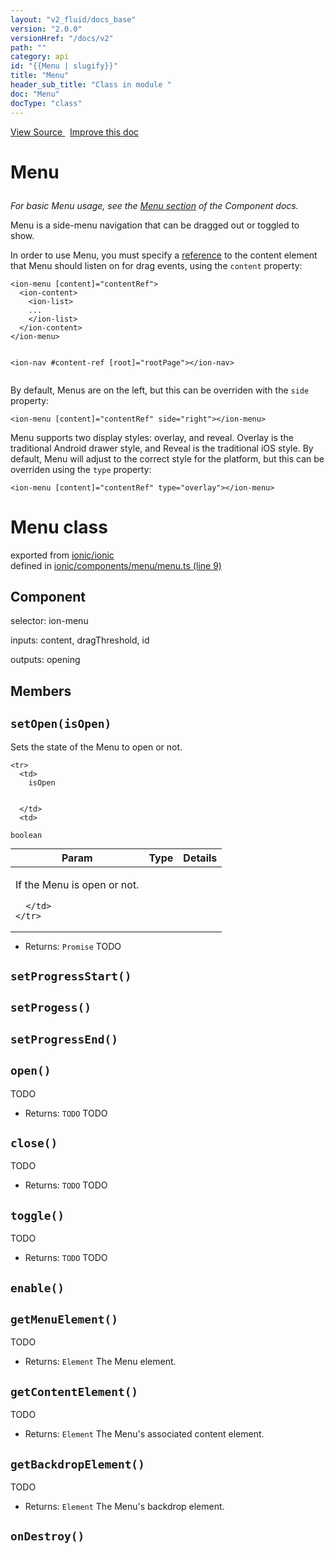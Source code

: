 ```yaml
---
layout: "v2_fluid/docs_base"
version: "2.0.0"
versionHref: "/docs/v2"
path: ""
category: api
id: "{{Menu | slugify}}"
title: "Menu"
header_sub_title: "Class in module "
doc: "Menu"
docType: "class"
---
```



<div class="improve-docs">
  <a href='http://github.com/driftyco/ionic2/tree/master/ionic/components/menu/menu.ts#L8'>
    View Source
  </a>
  &nbsp;
  <a href='http://github.com/driftyco/ionic2/edit/master/ionic/components/menu/menu.ts#L8'>
    Improve this doc
  </a>
</div>




<h1 class="api-title">

  Menu



</h1>





<p><em>For basic Menu usage, see the <a href="../../../../components/#menus">Menu section</a>
of the Component docs.</em></p>
<p>Menu is a side-menu navigation that can be dragged out or toggled to show.</p>
<p>In order to use Menu, you must specify a <a href="https://angular.io/docs/ts/latest/guide/user-input.html#local-variables">reference</a>
to the content element that Menu should listen on for drag events, using the
<code>content</code> property:</p>
<pre><code class="lang-html">&lt;ion-menu [content]=&quot;contentRef&quot;&gt;
  &lt;ion-content&gt;
    &lt;ion-list&gt;
    ...
    &lt;/ion-list&gt;
  &lt;/ion-content&gt;
&lt;/ion-menu&gt;

&lt;ion-nav #content-ref [root]=&quot;rootPage&quot;&gt;&lt;/ion-nav&gt;
</code></pre>
<p>By default, Menus are on the left, but this can be overriden with the <code>side</code>
property:</p>
<pre><code class="lang-html">&lt;ion-menu [content]=&quot;contentRef&quot; side=&quot;right&quot;&gt;&lt;/ion-menu&gt;
</code></pre>
<p>Menu supports two display styles: overlay, and reveal. Overlay
is the traditional Android drawer style, and Reveal is the traditional iOS
style. By default, Menu will adjust to the correct style for the platform,
but this can be overriden using the <code>type</code> property:</p>
<pre><code class="lang-html">&lt;ion-menu [content]=&quot;contentRef&quot; type=&quot;overlay&quot;&gt;&lt;/ion-menu&gt;
</code></pre>


<h1 class="class export">Menu <span class="type">class</span></h1>
<p class="module">exported from <a href='undefined'>ionic/ionic</a><br/>
defined in <a href="https://github.com/driftyco/ionic2/tree/master/ionic/components/menu/menu.ts#L9-L307">ionic/components/menu/menu.ts (line 9)</a>
</p>
<h2>Component</h2>
  <span>selector: ion-menu</span>

  <span>inputs: content, dragThreshold, id</span>

  <span>outputs: opening</span>


## Members

<div id="setOpen"></div>
<h2>
  <code>setOpen(isOpen)</code>

</h2>

Sets the state of the Menu to open or not.



<table class="table" style="margin:0;">
  <thead>
    <tr>
      <th>Param</th>
      <th>Type</th>
      <th>Details</th>
    </tr>
  </thead>
  <tbody>
    
    <tr>
      <td>
        isOpen
        
        
      </td>
      <td>
        
  <code>boolean</code>
      </td>
      <td>
        <p>If the Menu is open or not.</p>

        
      </td>
    </tr>
    
  </tbody>
</table>






* Returns: 
  <code>Promise</code> TODO




<div id="setProgressStart"></div>
<h2>
  <code>setProgressStart()</code>

</h2>












<div id="setProgess"></div>
<h2>
  <code>setProgess()</code>

</h2>












<div id="setProgressEnd"></div>
<h2>
  <code>setProgressEnd()</code>

</h2>












<div id="open"></div>
<h2>
  <code>open()</code>

</h2>

TODO






* Returns: 
  <code>TODO</code> TODO




<div id="close"></div>
<h2>
  <code>close()</code>

</h2>

TODO






* Returns: 
  <code>TODO</code> TODO




<div id="toggle"></div>
<h2>
  <code>toggle()</code>

</h2>

TODO






* Returns: 
  <code>TODO</code> TODO




<div id="enable"></div>
<h2>
  <code>enable()</code>

</h2>












<div id="getMenuElement"></div>
<h2>
  <code>getMenuElement()</code>

</h2>

TODO






* Returns: 
  <code>Element</code> The Menu element.




<div id="getContentElement"></div>
<h2>
  <code>getContentElement()</code>

</h2>

TODO






* Returns: 
  <code>Element</code> The Menu's associated content element.




<div id="getBackdropElement"></div>
<h2>
  <code>getBackdropElement()</code>

</h2>

TODO






* Returns: 
  <code>Element</code> The Menu's backdrop element.




<div id="onDestroy"></div>
<h2>
  <code>onDestroy()</code>

</h2>












